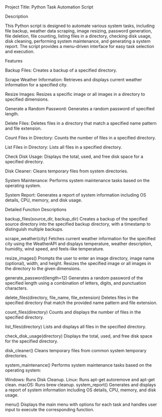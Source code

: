 Project Title: Python Task Automation Script

Description

This Python script is designed to automate various system tasks, including file backup, weather data scraping, image resizing, password generation, file deletion, file counting, listing files in a directory, checking disk usage, disk cleaning, performing system maintenance, and generating a system report. The script provides a menu-driven interface for easy task selection and execution.

Features

Backup Files: Creates a backup of a specified directory.

Scrape Weather Information: Retrieves and displays current weather information for a specified city.

Resize Images: Resizes a specific image or all images in a directory to specified dimensions.

Generate a Random Password: Generates a random password of specified length.

Delete Files: Deletes files in a directory that match a specified name pattern and file extension.

Count Files in Directory: Counts the number of files in a specified directory.

List Files in Directory: Lists all files in a specified directory.

Check Disk Usage: Displays the total, used, and free disk space for a specified directory.

Disk Cleaner: Cleans temporary files from system directories.

System Maintenance: Performs system maintenance tasks based on the operating system.

System Report: Generates a report of system information including OS details, CPU, memory, and disk usage.

Detailed Function Descriptions

backup_files(source_dir, backup_dir)
Creates a backup of the specified source directory into the specified backup directory, with a timestamp to distinguish multiple backups.

scrape_weather(city)
Fetches current weather information for the specified city using the WeatherAPI and displays temperature, weather description, humidity, wind speed, and feels-like temperature.

resize_images()
Prompts the user to enter an image directory, image name (optional), width, and height. Resizes the specified image or all images in the directory to the given dimensions.

generate_password(length=12)
Generates a random password of the specified length using a combination of letters, digits, and punctuation characters.

delete_files(directory, file_name, file_extension)
Deletes files in the specified directory that match the provided name pattern and file extension.

count_files(directory)
Counts and displays the number of files in the specified directory.

list_files(directory)
Lists and displays all files in the specified directory.

check_disk_usage(directory)
Displays the total, used, and free disk space for the specified directory.

disk_cleaner()
Cleans temporary files from common system temporary directories.

system_maintenance()
Performs system maintenance tasks based on the operating system:

Windows: Runs Disk Cleanup.
Linux: Runs apt-get autoremove and apt-get clean.
macOS: Runs brew cleanup.
system_report()
Generates and displays a report of system information including OS details, CPU, memory, and disk usage.

menu()
Displays the main menu with options for each task and handles user input to execute the corresponding function.
